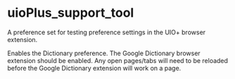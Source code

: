 # uioPlus_support_tool

A preference set for testing preference settings in the UIO+ browser extension.

Enables the Dictionary preference. The Google Dictionary browser extension should be enabled. Any open pages/tabs will need to be reloaded before the Google Dictionary extension will work on a page.

